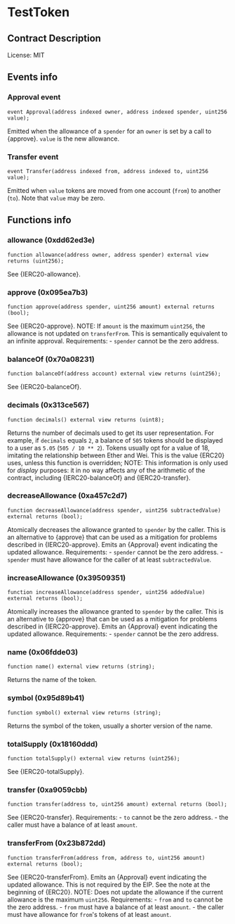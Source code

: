 # TestToken

## Contract Description


License: MIT

## Events info

### Approval event

```solidity
event Approval(address indexed owner, address indexed spender, uint256 value);
```


Emitted when the allowance of a `spender` for an `owner` is set by a call to {approve}. `value` is the new allowance.

### Transfer event

```solidity
event Transfer(address indexed from, address indexed to, uint256 value);
```


Emitted when `value` tokens are moved from one account (`from`) to another (`to`). Note that `value` may be zero.

## Functions info

### allowance (0xdd62ed3e)

```solidity
function allowance(address owner, address spender) external view returns (uint256);
```


See {IERC20-allowance}.

### approve (0x095ea7b3)

```solidity
function approve(address spender, uint256 amount) external returns (bool);
```


See {IERC20-approve}. NOTE: If `amount` is the maximum `uint256`, the allowance is not updated on `transferFrom`. This is semantically equivalent to an infinite approval. Requirements: - `spender` cannot be the zero address.

### balanceOf (0x70a08231)

```solidity
function balanceOf(address account) external view returns (uint256);
```


See {IERC20-balanceOf}.

### decimals (0x313ce567)

```solidity
function decimals() external view returns (uint8);
```


Returns the number of decimals used to get its user representation. For example, if `decimals` equals `2`, a balance of `505` tokens should be displayed to a user as `5.05` (`505 / 10 ** 2`). Tokens usually opt for a value of 18, imitating the relationship between Ether and Wei. This is the value {ERC20} uses, unless this function is overridden; NOTE: This information is only used for _display_ purposes: it in no way affects any of the arithmetic of the contract, including {IERC20-balanceOf} and {IERC20-transfer}.

### decreaseAllowance (0xa457c2d7)

```solidity
function decreaseAllowance(address spender, uint256 subtractedValue) external returns (bool);
```


Atomically decreases the allowance granted to `spender` by the caller. This is an alternative to {approve} that can be used as a mitigation for problems described in {IERC20-approve}. Emits an {Approval} event indicating the updated allowance. Requirements: - `spender` cannot be the zero address. - `spender` must have allowance for the caller of at least `subtractedValue`.

### increaseAllowance (0x39509351)

```solidity
function increaseAllowance(address spender, uint256 addedValue) external returns (bool);
```


Atomically increases the allowance granted to `spender` by the caller. This is an alternative to {approve} that can be used as a mitigation for problems described in {IERC20-approve}. Emits an {Approval} event indicating the updated allowance. Requirements: - `spender` cannot be the zero address.

### name (0x06fdde03)

```solidity
function name() external view returns (string);
```


Returns the name of the token.

### symbol (0x95d89b41)

```solidity
function symbol() external view returns (string);
```


Returns the symbol of the token, usually a shorter version of the name.

### totalSupply (0x18160ddd)

```solidity
function totalSupply() external view returns (uint256);
```


See {IERC20-totalSupply}.

### transfer (0xa9059cbb)

```solidity
function transfer(address to, uint256 amount) external returns (bool);
```


See {IERC20-transfer}. Requirements: - `to` cannot be the zero address. - the caller must have a balance of at least `amount`.

### transferFrom (0x23b872dd)

```solidity
function transferFrom(address from, address to, uint256 amount) external returns (bool);
```


See {IERC20-transferFrom}. Emits an {Approval} event indicating the updated allowance. This is not required by the EIP. See the note at the beginning of {ERC20}. NOTE: Does not update the allowance if the current allowance is the maximum `uint256`. Requirements: - `from` and `to` cannot be the zero address. - `from` must have a balance of at least `amount`. - the caller must have allowance for ``from``'s tokens of at least `amount`.
